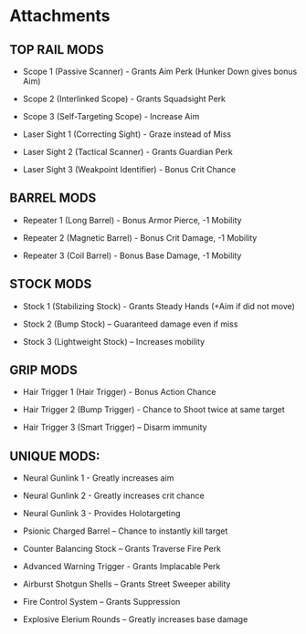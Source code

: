 # Attachments

## TOP RAIL MODS

* Scope 1 (Passive Scanner) - Grants Aim Perk (Hunker Down gives bonus Aim)

* Scope 2 (Interlinked Scope) - Grants Squadsight Perk

* Scope 3 (Self-Targeting Scope) - Increase Aim

* Laser Sight 1 (Correcting Sight) - Graze instead of Miss

* Laser Sight 2 (Tactical Scanner) - Grants Guardian Perk

* Laser Sight 3 (Weakpoint Identifier) - Bonus Crit Chance

## BARREL MODS

* Repeater 1 (Long Barrel) - Bonus Armor Pierce, -1 Mobility

* Repeater 2 (Magnetic Barrel) - Bonus Crit Damage, -1 Mobility

* Repeater 3 (Coil Barrel) - Bonus Base Damage, -1 Mobility

## STOCK MODS

* Stock 1 (Stabilizing Stock) - Grants Steady Hands (+Aim if did not move)

* Stock 2 (Bump Stock) – Guaranteed damage even if miss

* Stock 3 (Lightweight Stock) – Increases mobility

## GRIP MODS

* Hair Trigger 1 (Hair Trigger) - Bonus Action Chance 

* Hair Trigger 2 (Bump Trigger) - Chance to Shoot twice at same target

* Hair Trigger 3 (Smart Trigger) – Disarm immunity

## UNIQUE MODS:

* Neural Gunlink 1 - Greatly increases aim

* Neural Gunlink 2 - Greatly increases crit chance

* Neural Gunlink 3 - Provides Holotargeting 

* Psionic Charged Barrel – Chance to instantly kill target

* Counter Balancing Stock – Grants Traverse Fire Perk

* Advanced Warning Trigger - Grants Implacable Perk

* Airburst Shotgun Shells – Grants Street Sweeper ability 

* Fire Control System – Grants Suppression

* Explosive Elerium Rounds – Greatly increases base damage

